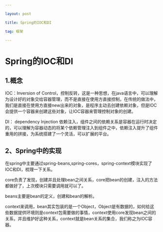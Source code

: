 ```yaml
---

layout: post

title: Spring的IOC和DI

tag: 框架

---
```

# Spring的IOC和DI

## 1.概念

 IOC：Inversion of Control，控制反转，这是一种思想，在java语言中，可以理解为设计好的对象交给容器管理，而不是直接在使用方直接控制，在传统的做法中，我们是直接在使用方直接new出来的对象，是程序主动去创建依赖对象，但是IOC会提供一个容器来创建这些对象，让IOC容器来管理控制对象的创建。

DI： dependency Injection 依赖注入，组件之间的依赖关系是容器在运行时决定的，可以理解为容器动态的将某个依赖管理注入到组件之中，依赖注入提升了组件重用的拼接，为系统搭建了一个灵活，可以扩展的平台。

## 2、Spring中的实现

​	在spring中主要通过spring-beans,spring-cores，spring-context模块实现了IOC和DI，梳理一下关系。

​    core负责了发现，创建并且处理bean之间关系，core把bean的创建，注入的方法都做好了，上次模块只需要调用就可以了。

   beans主要是bean的定义，创建和bean的解析。

​    context来调用，bean其实包装的是一个Object，Object是有数据的，如何给这些数据提供环境则是context包需要做的事情，context使用core发现bean之间的关系，并且维护好这种关系，context就是bean关系的集合，我们称之为IOC容器。
